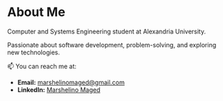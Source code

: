 # About Me

Computer and Systems Engineering student at Alexandria University.  

Passionate about software development, problem-solving, and exploring new technologies.

📫 You can reach me at:  
- **Email:** [marshelinomaged@gmail.com](mailto:marshelinomaged@gmail.com)  
- **LinkedIn:** [Marshelino Maged](https://www.linkedin.com/in/marshelino-maged-2935b91b4/) 
